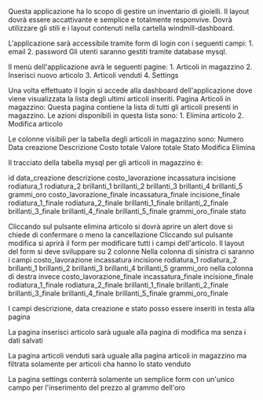 Questa applicazione ha lo scopo di gestire un inventario di gioielli.
Il layout dovrà essere accattivante e semplice e totalmente responvive.
Dovrà utilizzare gli stili e i layout contenuti nella cartella windmill-dashboard.

L'applicazione sarà accessibile tramite form di login con i seguenti campi:
    1. email
    2. password
Gli utenti saranno gestiti tramite database mysql.

Il menù dell'applicazione avrà le seguenti pagine:
    1. Articoli in magazzino
    2. Inserisci nuovo articolo
    3. Articoli venduti
    4. Settings

Una volta effettuato il login si accede alla dashboard dell'applicazione dove viene visualizzata la lista degli ultimi articoli inseriti.
Pagina Articoli in magazzino:
Questa pagina contiene la lista di tutti gli articoli presenti in magazzino. Le azioni disponibili in questa lista sono:
    1. Elimina articolo
    2. Modifica articolo

Le colonne visibili per la tabella degli articoli in magazzino sono:
    Numero
    Data creazione
    Descrizione
    Costo totale
    Valore totale
    Stato
    Modifica
    Elimina

Il tracciato della tabella mysql per gli articoli in magazzino è:

id
data_creazione
descrizione
costo_lavorazione
incassatura
incisione
rodiatura_1
rodiatura_2
brillanti_1
brillanti_2
brillanti_3
brillanti_4
brillanti_5
grammi_oro
costo_lavorazione_finale
incassatura_finale
incisione_finale
rodiatura_1_finale
rodiatura_2_finale
brillanti_1_finale
brillanti_2_finale
brillanti_3_finale
brillanti_4_finale
brillanti_5_finale
grammi_oro_finale
stato

Cliccando sul pulsante elimina articolo si dovrà aprire un alert dove si chiede di confermare o meno la cancellazione
Cliccando sul pulsante modifica si aprirà il form per modificare tutti i campi dell'articolo.
Il layout del form si deve sviluppare su 2 colonne
Nella colonna di sinistra ci saranno i campi
costo_lavorazione
incassatura
incisione
rodiatura_1
rodiatura_2
brillanti_1
brillanti_2
brillanti_3
brillanti_4
brillanti_5
grammi_oro
nella colonna di destra invece
costo_lavorazione_finale
incassatura_finale
incisione_finale
rodiatura_1_finale
rodiatura_2_finale
brillanti_1_finale
brillanti_2_finale
brillanti_3_finale
brillanti_4_finale
brillanti_5_finale
grammi_oro_finale

I campi descrizione, data creazione e stato posso essere inseriti in testa alla pagina

La pagina inserisci articolo sarà uguale alla pagina di modifica ma senza i dati salvati

La pagina articoli venduti sarà uguale alla pagina articoli in magazzino ma filtrata solamente per articoli cha hanno lo stato venduto

La pagina settings conterrà solamente un semplice form con un'unico campo per l'inserimento del prezzo al grammo dell'oro